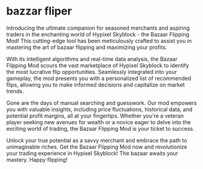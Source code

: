 # bazzar fliper
Introducing the ultimate companion for seasoned merchants and aspiring traders in the enchanting world of Hypixel Skyblock - the Bazaar Flipping Mod! This cutting-edge tool has been meticulously crafted to assist you in mastering the art of bazaar flipping and maximizing your profits.

With its intelligent algorithms and real-time data analysis, the Bazaar Flipping Mod scours the vast marketplace of Hypixel Skyblock to identify the most lucrative flip opportunities. Seamlessly integrated into your gameplay, the mod presents you with a personalized list of recommended flips, allowing you to make informed decisions and capitalize on market trends.

Gone are the days of manual searching and guesswork. Our mod empowers you with valuable insights, including price fluctuations, historical data, and potential profit margins, all at your fingertips. Whether you're a veteran player seeking new avenues for wealth or a novice eager to delve into the exciting world of trading, the Bazaar Flipping Mod is your ticket to success.

Unlock your true potential as a savvy merchant and embrace the path to unimaginable riches. Get the Bazaar Flipping Mod now and revolutionize your trading experience in Hypixel Skyblock! The bazaar awaits your mastery. Happy flipping!





